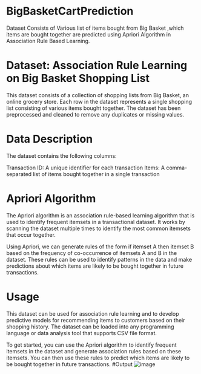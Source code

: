 # BigBasketCartPrediction
Dataset Consists of Various list of items bought from Big Basket ,which items are bought together are predicted using Apriori Algorithm in Association Rule Based Learning.
# Dataset: Association Rule Learning on Big Basket Shopping List
This dataset consists of a collection of shopping lists from Big Basket, an online grocery store. Each row in the dataset represents a single shopping list consisting of various items bought together. The dataset has been preprocessed and cleaned to remove any duplicates or missing values.
# Data Description
The dataset contains the following columns:

Transaction ID: A unique identifier for each transaction
Items: A comma-separated list of items bought together in a single transaction
# Apriori Algorithm
The Apriori algorithm is an association rule-based learning algorithm that is used to identify frequent itemsets in a transactional dataset. It works by scanning the dataset multiple times to identify the most common itemsets that occur together.

Using Apriori, we can generate rules of the form if itemset A then itemset B based on the frequency of co-occurrence of itemsets A and B in the dataset. These rules can be used to identify patterns in the data and make predictions about which items are likely to be bought together in future transactions.
# Usage
This dataset can be used for association rule learning and to develop predictive models for recommending items to customers based on their shopping history. The dataset can be loaded into any programming language or data analysis tool that supports CSV file format.

To get started, you can use the Apriori algorithm to identify frequent itemsets in the dataset and generate association rules based on these itemsets. You can then use these rules to predict which items are likely to be bought together in future transactions.
#Output
![image](https://github.com/harshmalik2001/BigBasketCartPrediction/assets/128287360/b89eff87-8d43-443a-9b09-d2e047294481)
